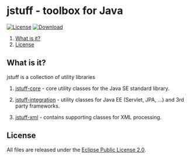 # jstuff - toolbox for Java

[![License](https://img.shields.io/badge/License-Eclipse%20Public%20License%202.0-blue.svg)](LICENSE.txt)
[![Download](https://api.bintray.com/packages/sebthom/maven/jstuff/images/download.svg)](https://bintray.com/sebthom/maven/jstuff/_latestVersion)

[comment]: # (https://img.shields.io/github/license/sebthom/jstuff.svg?label=License)

1. [What is it?](#what-is-it)
1. [License](#license)


## <a name="what-is-it"></a>What is it?

jstuff is a collection of utility libraries

1. [jstuff-core](/jstuff-core/src/main/java/net/sf/jstuff/core) - core utility classes for the Java SE standard library.

1. [jstuff-integration](/jstuff-integration/src/main/java/net/sf/jstuff/integration) - utility classes for Java EE (Servlet, JPA, ...) and 3rd party frameworks.

1. [jstuff-xml](/jstuff-xml/src/main/java/net/sf/jstuff/xml) - contains supporting classes for XML processing.


## <a name="license"></a>License

All files are released under the [Eclipse Public License 2.0](LICENSE.txt).
